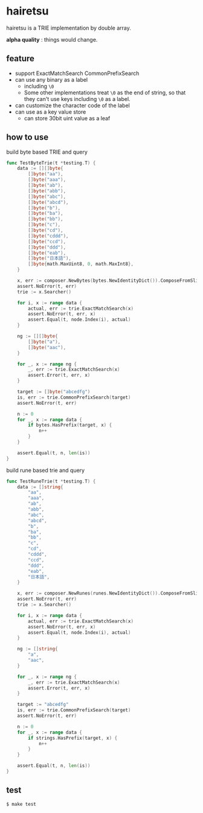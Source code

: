 # hairetsu

hairetsu is a TRIE implementation by double array.

**alpha quality** : things would change.

## feature

* support ExactMatchSearch CommonPrefixSearch
* can use any binary as a label
  * including `\0`
  * Some other implementations treat `\0` as the end of string, so that they can't use keys including `\0` as a label.
* can customize the character code of the label
* can use as a key value store
  * can store 30bit uint value as a leaf

## how to use

build byte based TRIE and query

```go
func TestByteTrie(t *testing.T) {
	data := [][]byte{
		[]byte("aa"),
		[]byte("aaa"),
		[]byte("ab"),
		[]byte("abb"),
		[]byte("abc"),
		[]byte("abcd"),
		[]byte("b"),
		[]byte("ba"),
		[]byte("bb"),
		[]byte("c"),
		[]byte("cd"),
		[]byte("cddd"),
		[]byte("ccd"),
		[]byte("ddd"),
		[]byte("eab"),
		[]byte("日本語"),
		[]byte{math.MaxUint8, 0, math.MaxInt8},
	}

	x, err := composer.NewBytes(bytes.NewIdentityDict()).ComposeFromSlice(data)
	assert.NoError(t, err)
	trie := x.Searcher()

	for i, x := range data {
		actual, err := trie.ExactMatchSearch(x)
		assert.NoError(t, err, x)
		assert.Equal(t, node.Index(i), actual)
	}

	ng := [][]byte{
		[]byte("a"),
		[]byte("aac"),
	}

	for _, x := range ng {
		_, err := trie.ExactMatchSearch(x)
		assert.Error(t, err, x)
	}

	target := []byte("abcedfg")
	is, err := trie.CommonPrefixSearch(target)
	assert.NoError(t, err)

	n := 0
	for _, x := range data {
		if bytes.HasPrefix(target, x) {
			n++
		}
	}

	assert.Equal(t, n, len(is))
}
```

build rune based trie and query

```go
func TestRuneTrie(t *testing.T) {
	data := []string{
		"aa",
		"aaa",
		"ab",
		"abb",
		"abc",
		"abcd",
		"b",
		"ba",
		"bb",
		"c",
		"cd",
		"cddd",
		"ccd",
		"ddd",
		"eab",
		"日本語",
	}

	x, err := composer.NewRunes(runes.NewIdentityDict()).ComposeFromSlice(data)
	assert.NoError(t, err)
	trie := x.Searcher()

	for i, x := range data {
		actual, err := trie.ExactMatchSearch(x)
		assert.NoError(t, err, x)
		assert.Equal(t, node.Index(i), actual)
	}

	ng := []string{
		"a",
		"aac",
	}

	for _, x := range ng {
		_, err := trie.ExactMatchSearch(x)
		assert.Error(t, err, x)
	}

	target := "abcedfg"
	is, err := trie.CommonPrefixSearch(target)
	assert.NoError(t, err)

	n := 0
	for _, x := range data {
		if strings.HasPrefix(target, x) {
			n++
		}
	}

	assert.Equal(t, n, len(is))
}
```

## test

```bash
$ make test
```

